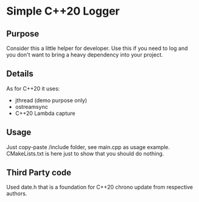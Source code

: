# Simple C++20 Logger

## Purpose
Consider this a little helper for developer.
Use this if you need to log and you don't want to bring a heavy dependency into your project.

## Details
As for C++20 it uses:
- jthread (demo purpose only)
- ostreamsync
- C++20 Lambda capture

## Usage
Just copy-paste /include folder, see main.cpp as usage example. CMakeLists.txt is here just to show that you should do nothing.

## Third Party code
Used date.h that is a foundation for C++20 chrono update from respective authors. 
